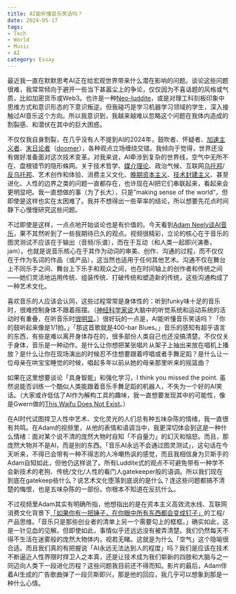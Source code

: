 ```yaml
---
title: AI能听懂音乐笑话吗？
date: 2024-05-17
tags: 
- Tech
- World
- Music
- AI
category: Essay
---
```


最近我一直在默默思考AI正在给宏观世界带来什么潜在影响的问题。谈论这些问题很难，我常常倾向于避开一些当下甚嚣尘上的争论，仅仅因为不喜话题的风格或气质，比如加密货币或Web3。也许是一种[Neo-luddite](https://en.wikipedia.org/wiki/Neo-Luddism)，或是对理工科刻板印象中思维方式和意识形态的下意识叛逆。但我碰巧是学习机器学习领域的学生，深入接触过AI音乐这个方向。所以我意识到，我越来越难以忽略这个问题在我体内造成的割裂感、和潜伏在其中的巨大困惑。

不仅仅我自身割裂，在几乎没有人不提到AI的2024年，鼓吹者、怀疑者、[加速主义者](https://en.wikipedia.org/wiki/Effective_accelerationism)、[末日论者](https://en.wikipedia.org/wiki/Existential_risk_from_artificial_general_intelligence)（[doomer](https://en.wikipedia.org/wiki/Doomer)），各种观点立场缠绕交错。我倾向于觉得，世界还没有做好准备面对这次技术变革。对我来说，AI牵涉到复杂的世界线，空气中无所不在、盘根错节的隐形蛛网。关于技术哲学、[媒介理论](https://book.douban.com/subject/6391212/)、政治气候、互联网[乌托邦](https://book.douban.com/subject/21632268/)/[反乌托邦](https://blog.yitianshijie.net/2024/03/21/tech-dystopia-genealogy/)、艺术创作和体验、消费主义文化、[晚期资本主义](https://book.douban.com/subject/1354607/)、[技术封建主义](https://unherd.com/2023/09/capitalism-is-dead-long-live-technofeudalism/)、甚至进化、人性的边界之类的问题一直都存在，也许现在AI把它们串联起来，看起来会更明显吧。我一直想做的事（为了长大），只是”making sense of the world“，但即使是这样也实在太困难了。我并不想得出一些草率的结论，所以想要先花点时间静下心慢慢研究这些问题。

不过即使是这样，一点点地开始谈论也是有价值的。今天看到[Adam Neely谈AI音乐](https://www.youtube.com/watch?v=N8NyEjB_XeA)，果不其然听到了一些我期待已久的观点。视频很精彩，立论的核心在于音乐的图灵测试不应该在于输出（音频/乐谱），而在于互动（和人类一起即兴演奏，jam）。也就是说音乐核心在于其作为动词的审美、创作、沟通的过程，而不仅仅在于作为名词的作品（或产品），这当然也适用于任何其他艺术。沟通不仅在舞台上不同乐手之间、舞台上下乐手和观众之间，也在时间轴上的创作者和传统之间——她们灵活地运用传统、组装传统、打破传统和塑造新的传统，这些沟通构成了一种艺术文化。

喜欢音乐的人应该会认同，这些过程常常是身体性的：听到funky味十足的音乐时，很难控制身体不跟着摇摆。（[神经科学家说](https://www.nature.com/articles/nrn2152)大脑中的听觉系统和运动系统的活动时有重叠，在听音乐时[很明显](https://cnmat.berkeley.edu/sites/default/files/attachments/2002_Embodied-mind-situated-cognition-and-expressive-micro-timing-in-african-american-music.pdf)。）很好玩的一点是，AI能听懂音乐笑话吗？「你的鼓听起来像是1/1拍。」「那这首歌就是400-bar Blues。」音乐的感知有超乎语言的东西，有些是难以离开身体存在的，很多部份人类自己也还没搞清楚。不仅仅关于身体，音乐是一种动作。是什么让你想把某张唱片从架子上抽出来放在唱机上播放？是什么让你在现场演出的时候忍不住想要跟着哼唱或者手舞足蹈？是什么让一位母亲在哄宝宝睡觉的时候，唱起多年以前从她的母亲那里听来的摇篮曲？

如果在这里想要谈论「具身智能」和强化学习，I think you missed the point. 虽然说能否训练一个酷似人类能跟着音乐手舞足蹈的机器人，不失为一个好的AI笑话。（大家或许低估了AI作为解构工具的趣味，我一直想要发现其中的可能性，像是Gwern做的[This Waifu Does Not Exist](https://www.thiswaifudoesnotexist.net/)。）

在AI时代试图捍卫人性中艺术、文化灵光的人们总有种五味杂陈的情绪，我一直很有共鸣。在Adam的视频里，从他的表情和语调当中，我更深切体会到这是一种什么情绪：面对某个说不清的庞然大物时自知「不自量力」的幻灭和恼怒。而且，那庞然大物并不是AI，而是别的东西。「音乐AI永远不会通过图灵测试」，这句话在今天听来，不得已会带有一种不得志的人冷嘲热讽的感觉，而且我相信身为贝斯手的Adam自知如此，但他仍这样说了。所有Luddite式的观点不可避免带有一种学不会新技术的老狗、传统/文化/人性的看门人gatekeeper般的语调。所以我们现在到底在gatekeep些什么？说艺术文化堕落到底说的是什么？连这些问题都搞不清楚的悔恨，也是五味杂陈的一部份。你根本不知道在反抗什么。

不过视频里Adam其实有明确所指，他想指出的是在资本主义高效流水线、互联网消费文化背景下[「如果你有一把锤子，在你眼中所有东西都会变成钉子」](https://en.wikipedia.org/wiki/Law_of_the_instrument)的工程/产品思维。「音乐只是那些创业者的清单上另一个需要勾上的框框。」确实如此，这是一针见血的见解。但即使如此，事情似乎还远远没有被弄清楚。我们仍然每天不得不生活在迷雾般的庞然大物体内，视若无睹。这就是为什么「空气」这个隐喻很合适。而且我们真的有把握说「AI永远无法达到人的程度」吗？我们是应该在技术不断逼近人性界限时捍卫人之本真，还是让技术成为我们崭新的四肢和大脑与之一同迈向人类下一段进化历程？这些问题我目前还不得而知。影片的最后，Adam伴着AI生成的广告歌曲弹了一段贝斯即兴，那是他的回应，我几乎可以想象到那是一种什么心情。